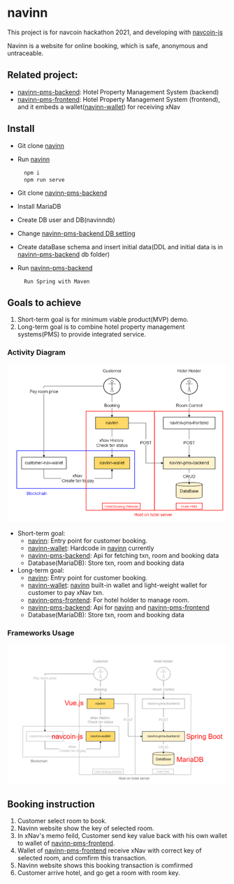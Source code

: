 # navinn
This project is for navcoin hackathon 2021, and developing with [navcoin-js](https://github.com/aguycalled/navcoin-js)

Navinn is a website for online booking, which is safe, anonymous and untraceable.

## Related project:
* [navinn-pms-backend](https://github.com/z5612365/navinn-pms-backend): Hotel Property Management System (backend)
* [navinn-pms-frontend](https://github.com/z5612365/navinn-pms-frontend): Hotel Property Management System (frontend), and it embeds a wallet([navinn-wallet](https://github.com/z5612365/navinn-wallet)) for receiving xNav
<!---
* [navinn-wallet](https://github.com/z5612365/navinn-wallet): Simple wallet for send xNav
-->


## Install
* Git clone [navinn](https://github.com/z5612365/navinn)
* Run [navinn](https://github.com/z5612365/navinn)

        npm i
        npm run serve

* Git clone [navinn-pms-backend](https://github.com/z5612365/navinn-pms-backend)
* Install MariaDB
* Create DB user and DB(navinndb)
* Change [navinn-pms-backend DB setting](https://github.com/z5612365/navinn-pms-backend/blob/master/navinn-ap/navinn-ap-customer-gl/src/main/resources/application.properties)
* Create dataBase schema and insert initial data(DDL and initial data is in [navinn-pms-backend](https://github.com/z5612365/navinn-pms-backend) db folder)
* Run [navinn-pms-backend](https://github.com/z5612365/navinn-pms-backend)

        Run Spring with Maven
        
## Goals to achieve

1. Short-term goal is for minimum viable product(MVP) demo.
1. Long-term goal is to combine hotel property management systems(PMS) to provide integrated service.

### Activity Diagram
<img src="./erd/navinn.png" alt="drawing" width="550"/>

* Short-term goal:
  * [navinn](https://github.com/z5612365/navinn): Entry point for customer booking.
  * [navinn-wallet](https://github.com/z5612365/navinn-wallet): Hardcode in [navinn](https://github.com/z5612365/navinn) currently
  * [navinn-pms-backend](https://github.com/z5612365/navinn-pms-backend): Api for fetching txn, room and booking data
  * Database(MariaDB): Store txn, room and booking data
* Long-term goal:
  * [navinn](https://github.com/z5612365/navinn): Entry point for customer booking.
  * [navinn-wallet](https://github.com/z5612365/navinn-wallet): [navinn](https://github.com/z5612365/navinn) built-in wallet and light-weight wallet for customer to pay xNav txn.
  * [navinn-pms-frontend](https://github.com/z5612365/navinn-pms-frontend): For hotel holder to manage room.
  * [navinn-pms-backend](https://github.com/z5612365/navinn-pms-backend): Api for [navinn](https://github.com/z5612365/navinn) and [navinn-pms-frontend](https://github.com/z5612365/navinn-pms-frontend) 
  * Database(MariaDB): Store txn, room and booking data

### Frameworks Usage
<img src="./erd/navinn-tech.png" alt="drawing" width="550"/>

## Booking instruction
1. Customer select room to book.
1. Navinn website show the key of selected room.
1. In xNav's memo feild, Customer send key value back with his own wallet to wallet of [navinn-pms-frontend](https://github.com/z5612365/navinn-pms-frontend).
1. Wallet of [navinn-pms-frontend](https://github.com/z5612365/navinn-pms-frontend) receive xNav with correct key of selected room, and comfirm this transaction.
1. Navinn website shows this booking transaction is comfirmed
1. Customer arrive hotel, and go get a room with room key.

